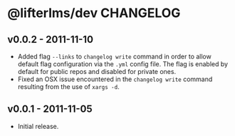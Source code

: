 @lifterlms/dev CHANGELOG
========================

v0.0.2 - 2011-11-10
-------------------

+ Added flag `--links` to `changelog write` command in order to allow default flag configuration via the `.yml` config file. The flag is enabled by default for public repos and disabled for private ones.
+ Fixed an OSX issue encountered in the `changelog write` command resulting from the use of `xargs -d`.

v0.0.1 - 2011-11-05
-------------------

+ Initial release.
